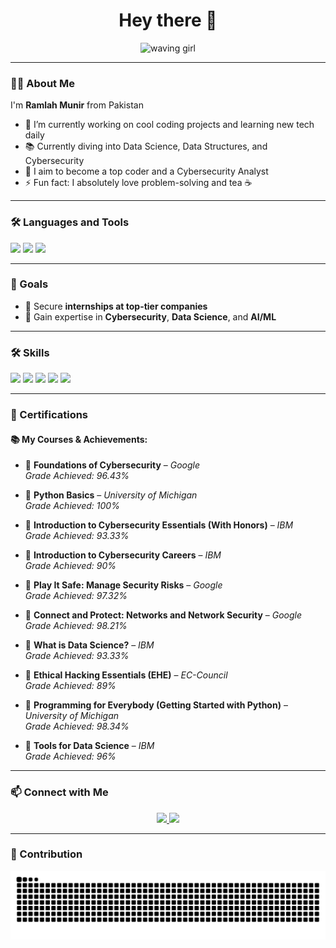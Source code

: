 <h1 align="center">Hey there 👋</h1>
<p align="center">
  <img src="https://encrypted-tbn0.gstatic.com/images?q=tbn:ANd9GcSQIC2D5z_kzPOGO62dz8SH4qVr6nQMIWHNUA&s" alt="waving girl" width="200"/>
</p>

---

### 👩‍💻 About Me

I'm **Ramlah Munir** from Pakistan  
- 🔭 I’m currently working on cool coding projects and learning new tech daily  
- 📚 Currently diving into Data Science, Data Structures, and Cybersecurity  
- 🎯 I aim to become a top coder and a Cybersecurity Analyst  
- ⚡ Fun fact: I absolutely love problem-solving and tea ☕

---

### 🛠 Languages and Tools

<div align="left">
  <img src="https://cdn.jsdelivr.net/gh/devicons/devicon/icons/python/python-original.svg" height="30" />
  <img src="https://cdn.jsdelivr.net/gh/devicons/devicon/icons/cplusplus/cplusplus-original.svg" height="30" />
  <img src="https://cdn.jsdelivr.net/gh/devicons/devicon/icons/java/java-original.svg" height="30" />
</div>

---

### 🚀 Goals

- 🔹 Secure **internships at top-tier companies**  
- 🔹 Gain expertise in **Cybersecurity**, **Data Science**, and **AI/ML**

---

### 🛠️ Skills

<p align="left">
  <img src="https://img.shields.io/badge/-Java-007396?style=flat&logo=java&logoColor=white" />
  <img src="https://img.shields.io/badge/-Python-3776AB?style=flat&logo=python&logoColor=white" />
  <img src="https://img.shields.io/badge/-C++-00599C?style=flat&logo=c%2B%2B&logoColor=white" />
  <img src="https://img.shields.io/badge/-MySQL-4479A1?style=flat&logo=mysql&logoColor=white" />
  <img src="https://img.shields.io/badge/-Problem%20Solving-6A1B9A?style=flat" />
</p>

---

### 📜 Certifications

#### 📚 My Courses & Achievements:

- 📜 **Foundations of Cybersecurity** – *Google*  
  *Grade Achieved: 96.43%*

- 📜 **Python Basics** – *University of Michigan*  
  *Grade Achieved: 100%*

- 📜 **Introduction to Cybersecurity Essentials (With Honors)** – *IBM*  
  *Grade Achieved: 93.33%*

- 📜 **Introduction to Cybersecurity Careers** – *IBM*  
  *Grade Achieved: 90%*

- 📜 **Play It Safe: Manage Security Risks** – *Google*  
  *Grade Achieved: 97.32%*

- 📜 **Connect and Protect: Networks and Network Security** – *Google*  
  *Grade Achieved: 98.21%*

- 📜 **What is Data Science?** – *IBM*  
  *Grade Achieved: 93.33%*

- 📜 **Ethical Hacking Essentials (EHE)** – *EC-Council*  
  *Grade Achieved: 89%*

- 📜 **Programming for Everybody (Getting Started with Python)** – *University of Michigan*  
  *Grade Achieved: 98.34%*

- 📜 **Tools for Data Science** – *IBM*  
  *Grade Achieved: 96%*

---

### 📫 Connect with Me

<div align="center">
  <a href="https://www.linkedin.com/in/ramlah-munir-6b2320344/" target="_blank">
    <img src="https://img.shields.io/static/v1?message=LinkedIn&logo=linkedin&label=&color=0077B5&logoColor=white&labelColor=&style=for-the-badge" height="30" />
  </a>
  
  <a href="mailto:ramlahmunir786@gmail.com">
    <img src="https://img.shields.io/static/v1?message=Gmail&logo=gmail&label=&color=D14836&logoColor=white&labelColor=&style=for-the-badge" height="30" />
  </a>
</div>

---

### 🔄 Contribution

<p align="center">
  <img src="https://raw.githubusercontent.com/Ramlah7/Ramlah7/output/snake.svg" alt="Snake animation" />
</p>
